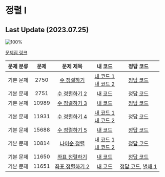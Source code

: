 # 정렬 I

## Last Update (2023.07.25)    

![100%](https://progress-bar.dev/8/?scale=8&title=progress&width=500&color=babaca&suffix=/8)

[문제집 링크](https://www.acmicpc.net/workbook/view/7317)

| 문제 분류 | 문제 | 문제 제목 | 내 코드 | 정답 코드 |
| :--: | :--: | :--: | :--: | :--: |
| 기본 문제 | 2750 | [수 정렬하기](https://www.acmicpc.net/problem/2750) | [내 코드 1](../0x0E/my_solutions/2750.cpp) </br> [내 코드 2](../0x0E/my_solutions/2750-1.cpp) | [정답 코드](../0x0E/solutions/2750.cpp) |
| 기본 문제 | 2751 | [수 정렬하기 2](https://www.acmicpc.net/problem/2751) | [내 코드](../0x0E/my_solutions/2751.cpp) | [정답 코드](../0x0E/solutions/2751.cpp) |
| 기본 문제 | 10989 | [수 정렬하기 3](https://www.acmicpc.net/problem/10989) | [내 코드](../0x0E/my_solutions/10989.cpp) | [정답 코드](../0x0E/solutions/10989.cpp) |
| 기본 문제 | 11931 | [수 정렬하기 4](https://www.acmicpc.net/problem/11931) | [내 코드 1](../0x0E/my_solutions/11931.cpp) </br> [내 코드 2](../0x0E/my_solutions/11931-1.cpp) | [정답 코드](../0x0E/solutions/11931.cpp) |
| 기본 문제 | 15688 | [수 정렬하기 5](https://www.acmicpc.net/problem/15688) | [내 코드](../0x0E/my_solutions/15688.cpp) | [정답 코드](../0x0E/solutions/15688.cpp) |
| 기본 문제 | 10814 | [나이순 정렬](https://www.acmicpc.net/problem/10814) | [내 코드 1](../0x0E/my_solutions/10814.cpp) </br> [내 코드 2](../0x0E/my_solutions/10814-1.cpp) | [정답 코드](../0x0E/solutions/10814.cpp) |
| 기본 문제 | 11650 | [좌표 정렬하기](https://www.acmicpc.net/problem/11650) | [내 코드](../0x0E/my_solutions/11650.cpp) | [정답 코드](../0x0E/solutions/11650.cpp) |
| 기본 문제 | 11651 | [좌표 정렬하기 2](https://www.acmicpc.net/problem/11651) | [내 코드](../0x0E/my_solutions/11651.cpp) | [정답 코드](../0x0E/solutions/11651.cpp), [별해 1](../0x0E/solutions/11651_1.cpp) |
